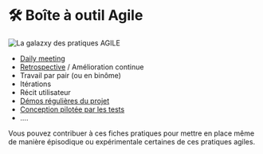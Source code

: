 # 🛠️ Boîte à outil Agile

![La galazxy des pratiques AGILE](../.gitbook/assets/agile-practices.png)

* [Daily meeting](methode-agile-bim/organisation/standup-meeting.md) 
* [Retrospective](methode-agile-bim/organisation/restrospectives.md)  / Amélioration continue
* Travail par pair \(ou en binôme\)
* Itérations 
* Récit utilisateur
* [Démos régulières du projet](methode-agile-bim/organisation/demos-projet.md)
* [Conception pilotée par les tests ](../meetups/meetup-talan-labs-2020-02-24.md)
* .... 

Vous pouvez contribuer à ces fiches pratiques pour mettre en  place même de manière épisodique ou expérimentale certaines de ces pratiques agiles.

